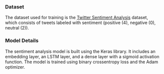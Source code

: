### Dataset 
The dataset used for training is the [Twitter Sentiment Analysis](https://www.kaggle.com/datasets/kazanova/sentiment140/data) dataset, which consists of tweets labeled with sentiment (positive (4), negative (0), neutral (2)).
### Model Details 
The sentiment analysis model is built using the Keras library. It includes an embedding layer, an LSTM layer, and a dense layer with a sigmoid activation function. The model is trained using binary crossentropy loss and the Adam optimizer.
